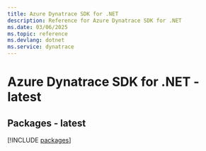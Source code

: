 ```yaml
---
title: Azure Dynatrace SDK for .NET
description: Reference for Azure Dynatrace SDK for .NET
ms.date: 03/06/2025
ms.topic: reference
ms.devlang: dotnet
ms.service: dynatrace
---
```

# Azure Dynatrace SDK for .NET - latest
## Packages - latest
[!INCLUDE [packages](dynatrace-index.md)]